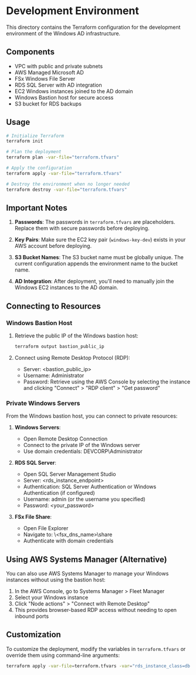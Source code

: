 # Development Environment

This directory contains the Terraform configuration for the development environment of the Windows AD infrastructure.

## Components

- VPC with public and private subnets
- AWS Managed Microsoft AD
- FSx Windows File Server
- RDS SQL Server with AD integration
- EC2 Windows instances joined to the AD domain
- Windows Bastion host for secure access
- S3 bucket for RDS backups

## Usage

```bash
# Initialize Terraform
terraform init

# Plan the deployment
terraform plan -var-file="terraform.tfvars"

# Apply the configuration
terraform apply -var-file="terraform.tfvars"

# Destroy the environment when no longer needed
terraform destroy -var-file="terraform.tfvars"
```

## Important Notes

1. **Passwords**: The passwords in `terraform.tfvars` are placeholders. Replace them with secure passwords before deploying.

2. **Key Pairs**: Make sure the EC2 key pair (`windows-key-dev`) exists in your AWS account before deploying.

3. **S3 Bucket Names**: The S3 bucket name must be globally unique. The current configuration appends the environment name to the bucket name.

4. **AD Integration**: After deployment, you'll need to manually join the Windows EC2 instances to the AD domain.

## Connecting to Resources

### Windows Bastion Host

1. Retrieve the public IP of the Windows bastion host:
   ```bash
   terraform output bastion_public_ip
   ```

2. Connect using Remote Desktop Protocol (RDP):
   - Server: <bastion_public_ip>
   - Username: Administrator
   - Password: Retrieve using the AWS Console by selecting the instance and clicking "Connect" > "RDP client" > "Get password"

### Private Windows Servers

From the Windows bastion host, you can connect to private resources:

1. **Windows Servers**:
   - Open Remote Desktop Connection
   - Connect to the private IP of the Windows server
   - Use domain credentials: DEVCORP\Administrator

2. **RDS SQL Server**:
   - Open SQL Server Management Studio
   - Server: <rds_instance_endpoint>
   - Authentication: SQL Server Authentication or Windows Authentication (if configured)
   - Username: admin (or the username you specified)
   - Password: <your_password>

3. **FSx File Share**:
   - Open File Explorer
   - Navigate to: \\<fsx_dns_name>\share
   - Authenticate with domain credentials

## Using AWS Systems Manager (Alternative)

You can also use AWS Systems Manager to manage your Windows instances without using the bastion host:

1. In the AWS Console, go to Systems Manager > Fleet Manager
2. Select your Windows instance
3. Click "Node actions" > "Connect with Remote Desktop"
4. This provides browser-based RDP access without needing to open inbound ports

## Customization

To customize the deployment, modify the variables in `terraform.tfvars` or override them using command-line arguments:

```bash
terraform apply -var-file=terraform.tfvars -var="rds_instance_class=db.m5.xlarge"
```